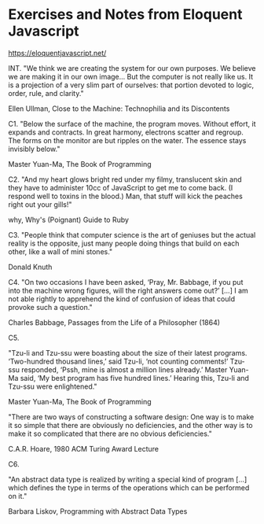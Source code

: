 # Exercises and Notes from Eloquent Javascript

https://eloquentjavascript.net/

INT.
"We think we are creating the system for our own purposes. We believe we are making it in our own image... But the computer is not really like us. It is a projection of a very slim part of ourselves: that portion devoted to logic, order, rule, and clarity."

Ellen Ullman, Close to the Machine: Technophilia and its Discontents

C1.
"Below the surface of the machine, the program moves. Without effort, it expands and contracts. In great harmony, electrons scatter and regroup. The forms on the monitor are but ripples on the water. The essence stays invisibly below."

Master Yuan-Ma, The Book of Programming

C2.
"And my heart glows bright red under my filmy, translucent skin and they have to administer 10cc of JavaScript to get me to come back. (I respond well to toxins in the blood.) Man, that stuff will kick the peaches right out your gills!"

why, Why's (Poignant) Guide to Ruby

C3.
"People think that computer science is the art of geniuses but the actual reality is the opposite, just many people doing things that build on each other, like a wall of mini stones."

Donald Knuth

C4.
"On two occasions I have been asked, ‘Pray, Mr. Babbage, if you put into the machine wrong figures, will the right answers come out?’ [...] I am not able rightly to apprehend the kind of confusion of ideas that could provoke such a question."

Charles Babbage, Passages from the Life of a Philosopher (1864)

C5.

"Tzu-li and Tzu-ssu were boasting about the size of their latest programs. ‘Two-hundred thousand lines,’ said Tzu-li, ‘not counting comments!’ Tzu-ssu responded, ‘Pssh, mine is almost a million lines already.’ Master Yuan-Ma said, ‘My best program has five hundred lines.’ Hearing this, Tzu-li and Tzu-ssu were enlightened."

Master Yuan-Ma, The Book of Programming

"There are two ways of constructing a software design: One way is to make it so simple that there are obviously no deficiencies, and the other way is to make it so complicated that there are no obvious deficiencies."

C.A.R. Hoare, 1980 ACM Turing Award Lecture

C6.

"An abstract data type is realized by writing a special kind of program […] which defines the type in terms of the operations which can be performed on it."

Barbara Liskov, Programming with Abstract Data Types
